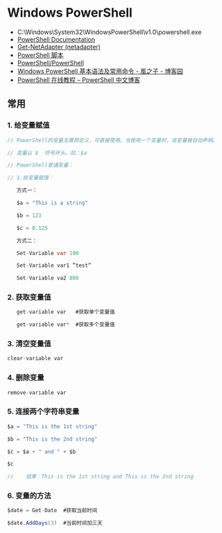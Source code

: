 # Windows PowerShell

- C:\Windows\System32\WindowsPowerShell\v1.0\powershell.exe
- [PowerShell Documentation](https://docs.microsoft.com/en-us/powershell/)
- [Get-NetAdapter (netadapter)](https://docs.microsoft.com/en-us/powershell/module/netadapter/get-netadapter?view=win10-ps)
- [PowerShell 脚本](https://docs.microsoft.com/zh-cn/powershell/scripting/overview?view=powershell-6)
- [PowerShell/PowerShell](https://github.com/powershell/powershell)
- [Windows PowerShell 基本语法及常用命令 - 風之子 - 博客园](https://www.cnblogs.com/feng-zhizi/p/9935874.html)
- [PowerShell 在线教程 &#8211; PowerShell 中文博客](https://www.pstips.net/powershell-online-tutorials)

## 常用

### 1. 给变量赋值

```c#
// PowerShell的变量无需预定义，可直接使用。当使用一个变量时，该变量被自动声明。

// 变量以 $  符号开头。如：$a

// PowerShell普通变量：

// 1.给变量赋值：

   方式一：

   $a = "This is a string"

   $b = 123

   $c = 0.125

   方式二：

   Set-Variable var 100

   Set-Variable var1 ”test“

   Set-Variable va2 800
```

### 2. 获取变量值

```c#
   get-variable var   #获取单个变量值

   get-variable var*  #获取多个变量值
```

### 3. 清空变量值

```c#
clear-variable var
```

### 4. 删除变量

```c#
remove-variable var
```

### 5. 连接两个字符串变量

```c#
$a = "This is the 1st string"

$b = "This is the 2nd string"

$c = $a + " and " + $b

$c

//    结果：This is the 1st string and This is the 2nd string
```

### 6. 变量的方法

```c#
$date = Get-Date  #获取当前时间

$date.AddDays(3)  #当前时间加三天
```
